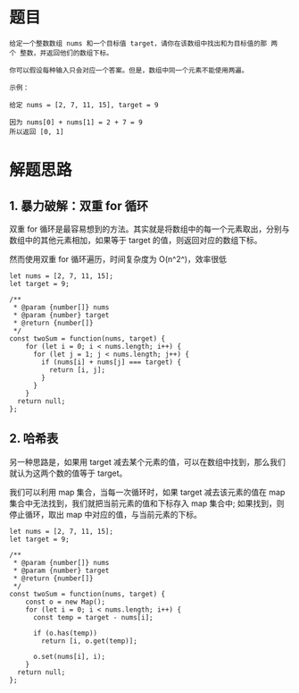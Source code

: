 # 题目
```
给定一个整数数组 nums 和一个目标值 target，请你在该数组中找出和为目标值的那 两个 整数，并返回他们的数组下标。

你可以假设每种输入只会对应一个答案。但是，数组中同一个元素不能使用两遍。

示例：

给定 nums = [2, 7, 11, 15], target = 9

因为 nums[0] + nums[1] = 2 + 7 = 9
所以返回 [0, 1]
```

# 解题思路

## 1. 暴力破解：双重 for 循环

双重 for 循环是最容易想到的方法。其实就是将数组中的每一个元素取出，分别与数组中的其他元素相加，如果等于 target 的值，则返回对应的数组下标。

然而使用双重 for 循环遍历，时间复杂度为 O(n^2^)，效率很低

```
let nums = [2, 7, 11, 15];
let target = 9;

/**
 * @param {number[]} nums
 * @param {number} target
 * @return {number[]}
 */
const twoSum = function(nums, target) {
    for (let i = 0; i < nums.length; i++) {
      for (let j = 1; j < nums.length; j++) {
        if (nums[i] + nums[j] === target) {
          return [i, j];
        }
      }
    }
  return null;
};
```

## 2. 哈希表

另一种思路是，如果用 target 减去某个元素的值，可以在数组中找到，那么我们就认为这两个数的值等于 target。

我们可以利用 map 集合，当每一次循环时，如果 target 减去该元素的值在 map 集合中无法找到，我们就把当前元素的值和下标存入 map 集合中; 如果找到，则停止循环，取出 map 中对应的值，与当前元素的下标。

```
let nums = [2, 7, 11, 15];
let target = 9;

/**
 * @param {number[]} nums
 * @param {number} target
 * @return {number[]}
 */
const twoSum = function(nums, target) {
    const o = new Map();
    for (let i = 0; i < nums.length; i++) {
      const temp = target - nums[i];

      if (o.has(temp))
        return [i, o.get(temp)];
      
      o.set(nums[i], i);
    }
  return null;
};
```



